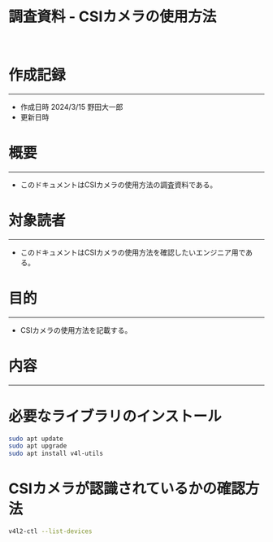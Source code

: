 # 調査資料 - CSIカメラの使用方法
&nbsp;
# 作成記録
---
* 作成日時 2024/3/15 野田大一郎
* 更新日時
&nbsp;
# 概要
---
* このドキュメントはCSIカメラの使用方法の調査資料である。
&nbsp;
# 対象読者
---
* このドキュメントはCSIカメラの使用方法を確認したいエンジニア用である。
&nbsp;
# 目的
---
* CSIカメラの使用方法を記載する。
&nbsp;

# 内容
---
# 必要なライブラリのインストール
```bash
sudo apt update
sudo apt upgrade
sudo apt install v4l-utils
```

# CSIカメラが認識されているかの確認方法
```bash
v4l2-ctl --list-devices
```